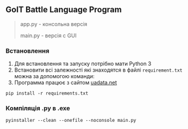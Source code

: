 ## GoIT Battle Language Program

> app.py - консольна версія
> 
> main.py - версія с GUI

### Встановлення

1. Для встановлення та запуску потрібно мати Python 3
2. Встановити всі залежності які знаходятся в файлі ```requirement.txt``` можна за допомогою команди:
3. Программа працює з сайтом [uadata.net](https://uadata.net)

```shell
pip install -r requirements.txt
```

### Компіляція .py в .exe

```shell
pyinstaller --clean --onefile --noconsole main.py
```
